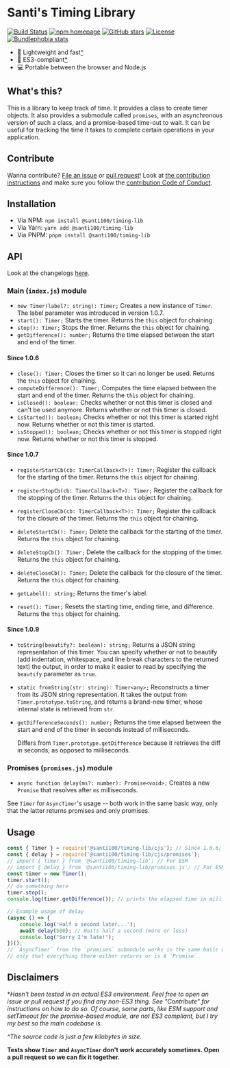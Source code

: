 # Santi's Timing Library

[![Build Status](https://github.com/santi100a/timing-lib/actions/workflows/test.yml/badge.svg)](https://github.com/santi100a/timing-lib/actions)
[![npm homepage](https://img.shields.io/npm/v/@santi100/timing-lib)](https://npmjs.org/package/@santi100/timing-lib)
[![GitHub stars](https://img.shields.io/github/stars/santi100a/timing-lib.svg)](https://github.com/santi100a/timing-lib)
[![License](https://img.shields.io/github/license/santi100a/timing-lib.svg)](https://github.com/santi100a/timing-lib)
[![Bundlephobia stats](https://img.shields.io/bundlephobia/min/@santi100/timing-lib)](https://bundlephobia.com/package/@santi100/timing-lib@latest)

- 🚀 Lightweight and fast[^](#disclaimers)
- 👴 ES3-compliant[\*](#disclaimers)
- 💻 Portable between the browser and Node.js

## What's this?

This is a library to keep track of time. It provides a class to create timer objects.
It also provides a submodule called `promises`, with an asynchronous version of such a class, and
a promise-based time-out to wait. It can be useful for tracking the time it takes to complete certain operations in your application.

## Contribute

Wanna contribute? [File an issue](https://github.com/santi100a/timing-lib/issues) or [pull request](https://github.com/santi100a/timing-lib/pulls)!
Look at [the contribution instructions](CONTRIBUTING.md) and make sure you follow the [contribution Code of Conduct](CODE_OF_CONDUCT.md).

## Installation

- Via NPM: `npm install @santi100/timing-lib`
- Via Yarn: `yarn add @santi100/timing-lib`
- Via PNPM: `pnpm install @santi100/timing-lib`

## API
Look at the changelogs [here](CHANGELOG.md).
### Main (`index.js`) module

- `new Timer(label?: string): Timer;` Creates a new instance of `Timer`.
  The label parameter was introduced in version 1.0.7.
- `start(): Timer;` Starts the timer. Returns the `this` object for chaining.
- `stop(): Timer;` Stops the timer. Returns the `this` object for chaining.
- `getDifference(): number;` Returns the time elapsed between the start and end of the timer.

#### Since 1.0.6 

- `close(): Timer;` Closes the timer so it can no longer be used. Returns the `this` object for chaining.
- `computeDifference(): Timer;` Computes the time elapsed between the start and end of the timer. Returns the `this` object for chaining.
- `isClosed(): boolean;` Checks whether or not this timer is closed and can't be used anymore. Returns whether or not this timer is closed.
- `isStarted(): boolean;` Checks whether or not this timer is started right now. Returns whether or not this timer is started.
- `isStopped(): boolean;` Checks whether or not this timer is stopped right now. Returns whether or not this timer is stopped.

#### Since 1.0.7

- `registerStartCb(cb: TimerCallback<T>): Timer;`
  Register the callback for the starting of the timer.
  Returns the `this` object for chaining.

- `registerStopCb(cb: TimerCallback<T>): Timer;`
  Register the callback for the stopping of the timer.
  Returns the `this` object for chaining.

- `registerCloseCb(cb: TimerCallback<T>): Timer;`
  Register the callback for the closure of the timer.
  Returns the `this` object for chaining.

- `deleteStartCb(): Timer;`
  Delete the callback for the starting of the timer.
  Returns the `this` object for chaining.

- `deleteStopCb(): Timer;`
  Delete the callback for the stopping of the timer.
  Returns the `this` object for chaining.

- `deleteCloseCb(): Timer;`
  Delete the callback for the closure of the timer.
  Returns the `this` object for chaining.

- `getLabel(): string;`
  Returns the timer's label.

- `reset(): Timer;`
  Resets the starting time, ending time, and difference.
  Returns the `this` object for chaining.
#### Since 1.0.9
- `toString(beautify?: boolean): string;`
  Returns a JSON string representation of this timer.
  You can specify whether or not to beautify (add indentation, whitespace, and line break
  characters to the returned text) the output, in order to make it easier to read
  by specifying the `beautify` parameter as `true`.
- `static fromString(str: string): Timer<any>;`
  Reconstructs a timer from its JSON string representation.
  It takes the output from `Timer.prototype.toString`, and returns a brand-new timer, whose 
  internal state is retrieved from `str`.
- `getDifferenceSeconds(): number;`
  Returns the time elapsed between the start and end of the timer in seconds
  instead of milliseconds.

  Differs from `Timer.prototype.getDifference` because it retrieves the diff in 
  seconds, as opposed to milliseconds.

### Promises (`promises.js`) module

- `async function delay(ms?: number): Promise<void>;` Creates a new `Promise` that resolves after `ms` milliseconds.

See `Timer` for `AsyncTimer`'s usage -- both work in the same basic way, only that the latter returns 
promises and only promises.


## Usage

```javascript
const { Timer } = require('@santi100/timing-lib/cjs'); // Since 1.0.6; import '@santi100/timing-lib/cjs/index.js' if using version 1.0.5 or older.
const { delay } = require('@santi100/timing-lib/cjs/promises');
// import { Timer } from '@santi100/timing-lib'; // For ESM
// import { delay } from '@santi100/timing-lib/promises.js'; // For ESM
const timer = new Timer();
timer.start();
// do something here
timer.stop();
console.log(timer.getDifference()); // prints the elapsed time in milliseconds

// Example usage of delay
(async () => {
	console.log('Half a second later...');
	await delay(500); // Waits half a second (more or less)
	console.log("Sorry I'm late!");
})();
// `AsyncTimer` from the `promises` submodule works in the same basic way as `Timer`, 
// only that everything there either returns or is A `Promise`.
```

## Disclaimers

\*_Hasn't been tested in an actual ES3 environment. Feel free to open an issue or pull request if you find any non-ES3 thing. See "Contribute" for instructions on how to do so. Of course, some parts, like ESM support and setTimeout for the promise-based module, are not ES3 compliant, but I try my best so the main codebase is._

_^The source code is just a few kilobytes in size._

**Tests show `Timer` and `AsyncTimer` don't work accurately sometimes. Open a pull request so we can fix it together.**
